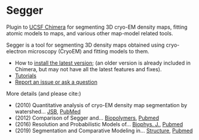 # Segger
Plugin to <a href="https://www.cgl.ucsf.edu/chimera/">UCSF Chimera</a> for segmenting 3D cryo-EM density maps, fitting atomic models to maps, and various other map-model related tools.

Segger is a tool for segmenting 3D density maps obtained using cryo-electron microscopy (CryoEM) and fitting models to them. 


* How to <a href="https://github.com/gregdp/segger/wiki/Segger-Install">install the latest version</a>; (an older version is already included in Chimera, but may not have all the latest features and fixes).
* [Tutorials](https://github.com/gregdp/segger/tree/master/tutorials)
* [Report an issue or ask a question](https://github.com/gregdp/segger/issues)


More details (and please cite:)
* (2010) Quantitative analysis of cryo-EM density map segmentation by watershed... <a href="https://www.sciencedirect.com/science/article/pii/S1047847710000845" target="_blank">JSB</a>, <a href="https://pubmed.ncbi.nlm.nih.gov/20338243/" target="_blank">PubMed</a>
* (2012) Comparison of Segger and... <a href="https://onlinelibrary.wiley.com/doi/abs/10.1002/bip.22074">Biopolymers</a>, <a href="https://pubmed.ncbi.nlm.nih.gov/22696409/" target="_blank">Pubmed</a>
* (2016) Resolution and Probabilistic Models of... <a href="https://www.sciencedirect.com/science/article/pii/S0006349515047062">Biophys. J.</a>, <a href="https://pubmed.ncbi.nlm.nih.gov/26743049/" target="_blank">Pubmed</a>
* (2019) Segmentation and Comparative Modeling in... <a href="https://www.sciencedirect.com/science/article/pii/S0969212619302734">Structure</a>, <a href="https://www.ncbi.nlm.nih.gov/pmc/articles/PMC6853598/" target="_blank">Pubmed</a>
